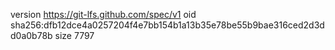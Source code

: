 version https://git-lfs.github.com/spec/v1
oid sha256:dfb12dce4a0257204f4e7bb154b1a13b35e78be55b9bae316ced2d3dd0a0b78b
size 7797

